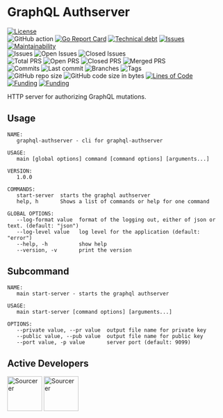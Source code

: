 # GraphQL Authserver

[![License](https://img.shields.io/badge/License-BSD%202--Clause-blue.svg)](LICENSE)  
![GitHub action](https://github.com/dictyBase/graphql-authserver/workflows/Build/badge.svg)
[![Go Report Card](https://goreportcard.com/badge/github.com/dictyBase/graphql-authserver)](https://goreportcard.com/report/github.com/dictyBase/graphql-authserver)
[![Technical debt](https://badgen.net/codeclimate/tech-debt/dictyBase/graphql-authserver)](https://codeclimate.com/github/dictyBase/graphql-authserver/trends/technical_debt)
[![Issues](https://badgen.net/codeclimate/issues/dictyBase/graphql-authserver)](https://codeclimate.com/github/dictyBase/graphql-authserver/issues)
[![Maintainability](https://api.codeclimate.com/v1/badges/21ed283a6186cfa3d003/maintainability)](https://codeclimate.com/github/dictyBase/graphql-authserver/maintainability)  
![Issues](https://badgen.net/github/issues/dictyBase/graphql-authserver)
![Open Issues](https://badgen.net/github/open-issues/dictyBase/graphql-authserver)
![Closed Issues](https://badgen.net/github/closed-issues/dictyBase/graphql-authserver)  
![Total PRS](https://badgen.net/github/prs/dictyBase/graphql-authserver)
![Open PRS](https://badgen.net/github/open-prs/dictyBase/graphql-authserver)
![Closed PRS](https://badgen.net/github/closed-prs/dictyBase/graphql-authserver)
![Merged PRS](https://badgen.net/github/merged-prs/dictyBase/graphql-authserver)  
![Commits](https://badgen.net/github/commits/dictyBase/graphql-authserver/develop)
![Last commit](https://badgen.net/github/last-commit/dictyBase/graphql-authserver/develop)
![Branches](https://badgen.net/github/branches/dictyBase/graphql-authserver)
![Tags](https://badgen.net/github/tags/dictyBase/graphql-authserver/?color=cyan)  
![GitHub repo size](https://img.shields.io/github/repo-size/dictyBase/graphql-authserver?style=plastic)
![GitHub code size in bytes](https://img.shields.io/github/languages/code-size/dictyBase/graphql-authserver?style=plastic)
[![Lines of Code](https://badgen.net/codeclimate/loc/dictyBase/graphql-authserver)](https://codeclimate.com/github/dictyBase/graphql-authserver/code)  
[![Funding](https://badgen.net/badge/NIGMS/Rex%20L%20Chisholm,dictyBase/yellow?list=|)](https://projectreporter.nih.gov/project_info_description.cfm?aid=9476993)
[![Funding](https://badgen.net/badge/NIGMS/Rex%20L%20Chisholm,DSC/yellow?list=|)](https://projectreporter.nih.gov/project_info_description.cfm?aid=9438930)

HTTP server for authorizing GraphQL mutations.

## Usage

```
NAME:
   graphql-authserver - cli for graphql-authserver

USAGE:
   main [global options] command [command options] [arguments...]

VERSION:
   1.0.0

COMMANDS:
   start-server  starts the graphql authserver
   help, h       Shows a list of commands or help for one command

GLOBAL OPTIONS:
   --log-format value  format of the logging out, either of json or text. (default: "json")
   --log-level value   log level for the application (default: "error")
   --help, -h          show help
   --version, -v       print the version
```

## Subcommand

```
NAME:
   main start-server - starts the graphql authserver

USAGE:
   main start-server [command options] [arguments...]

OPTIONS:
   --private value, --pr value  output file name for private key
   --public value, --pub value  output file name for public key
   --port value, -p value       server port (default: 9099)
```

## Active Developers

<a href="https://sourcerer.io/cybersiddhu"><img src="https://sourcerer.io/assets/avatar/cybersiddhu" height="80px" alt="Sourcerer"></a>
<a href="https://sourcerer.io/wildlifehexagon"><img src="https://sourcerer.io/assets/avatar/wildlifehexagon" height="80px" alt="Sourcerer"></a>
